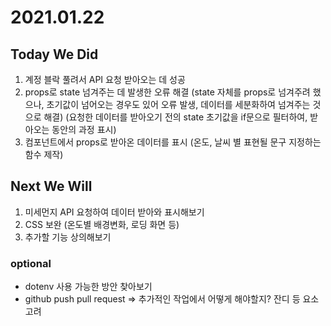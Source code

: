 # 2021.01.22

## Today We Did
 1. 계정 블락 풀려서 API 요청 받아오는 데 성공
 2. props로 state 넘겨주는 데 발생한 오류 해결 
   (state 자체를 props로 넘겨주려 했으나, 초기값이 넘어오는 경우도 있어 오류 발생, 데이터를 세분화하여 넘겨주는 것으로 해결)
   (요청한 데이터를 받아오기 전의 state 초기값을 if문으로 필터하여, 받아오는 동안의 과정 표시)
 3. 컴포넌트에서 props로 받아온 데이터를 표시
   (온도, 날씨 별 표현될 문구 지정하는 함수 제작)


## Next We Will
 1. 미세먼지 API 요청하여 데이터 받아와 표시해보기
 2. CSS 보완
   (온도별 배경변화, 로딩 화면 등)
 3. 추가할 기능 상의해보기


### optional
 - dotenv 사용 가능한 방안 찾아보기
 - github push pull request => 추가적인 작업에서 어떻게 해야할지? 잔디 등 요소 고려
